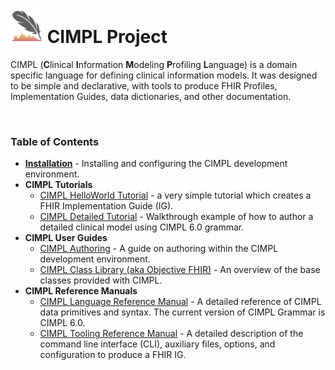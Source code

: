 #  ![](img_cimpl/cimpl-logo.png) CIMPL Project

CIMPL (**C**linical **I**nformation **M**odeling **P**rofiling **L**anguage) is a domain specific language for defining clinical information models. It was designed to be simple and declarative, with tools to produce FHIR Profiles, Implementation Guides, data dictionaries, and other documentation.

<br />

### Table of Contents

* [**Installation**](cimplInstall.md) - Installing and configuring the CIMPL development environment.
* **CIMPL Tutorials**
    - [CIMPL HelloWorld Tutorial](cimpl6Tutorial_helloWorld.md) - a very simple tutorial which creates a FHIR Implementation Guide (IG).
    - [CIMPL Detailed Tutorial](cimpl6Tutorial_detail.md) - Walkthrough example of how to author a detailed clinical model using CIMPL 6.0 grammar.
* **CIMPL User Guides**
    - [CIMPL Authoring](cimpl6Authoring.md) - A guide on authoring within the CIMPL development environment.
    - [CIMPL Class Library (aka Objective FHIR)](cimpl6ObjectiveFHIR) - An overview of the base classes provided with CIMPL.
* **CIMPL Reference Manuals**
    - [CIMPL Language Reference Manual](cimpl6LanguageReference.md) - A detailed reference of CIMPL data primitives and syntax.  The current version of CIMPL Grammar is CIMPL 6.0.
    - [CIMPL Tooling Reference Manual](cimpl6ToolingReference.md) - A detailed description of the command line interface (CLI), auxiliary files, options, and configuration to produce a FHIR IG.
